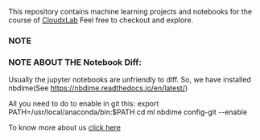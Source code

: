This repository contains machine learning projects and notebooks for the course of [CloudxLab](https://CloudxLab.com/)
Feel free to checkout and explore.
### NOTE
### NOTE ABOUT THE Notebook Diff:

Usually the jupyter notebooks are unfriendly to diff. So, we have installed nbdime(See https://nbdime.readthedocs.io/en/latest/)

All you need to do to enable in git this:
	export PATH=/usr/local/anaconda/bin:$PATH
	cd ml
	nbdime config-git --enable

To know more about us [click here](https://CloudxLab.com/)
